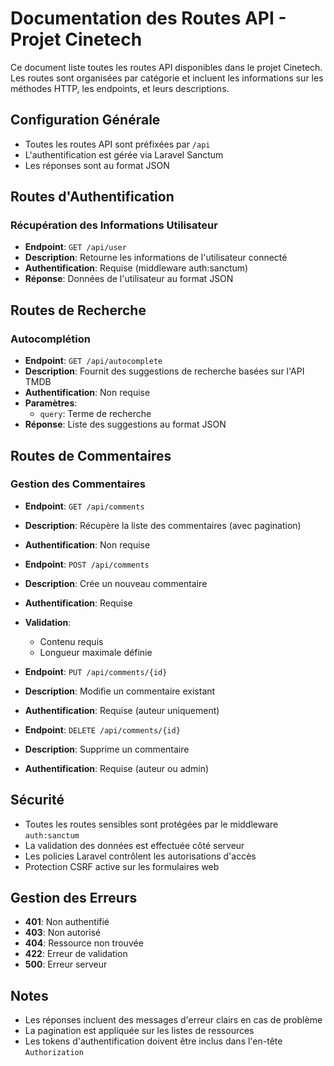 # Documentation des Routes API - Projet Cinetech

Ce document liste toutes les routes API disponibles dans le projet Cinetech. Les routes sont organisées par catégorie et incluent les informations sur les méthodes HTTP, les endpoints, et leurs descriptions.

## Configuration Générale

- Toutes les routes API sont préfixées par `/api`
- L'authentification est gérée via Laravel Sanctum
- Les réponses sont au format JSON

## Routes d'Authentification

### Récupération des Informations Utilisateur
- **Endpoint**: `GET /api/user`
- **Description**: Retourne les informations de l'utilisateur connecté
- **Authentification**: Requise (middleware auth:sanctum)
- **Réponse**: Données de l'utilisateur au format JSON

## Routes de Recherche

### Autocomplétion
- **Endpoint**: `GET /api/autocomplete`
- **Description**: Fournit des suggestions de recherche basées sur l'API TMDB
- **Authentification**: Non requise
- **Paramètres**: 
  - `query`: Terme de recherche
- **Réponse**: Liste des suggestions au format JSON

## Routes de Commentaires

### Gestion des Commentaires
- **Endpoint**: `GET /api/comments`
- **Description**: Récupère la liste des commentaires (avec pagination)
- **Authentification**: Non requise

- **Endpoint**: `POST /api/comments`
- **Description**: Crée un nouveau commentaire
- **Authentification**: Requise
- **Validation**:
  - Contenu requis
  - Longueur maximale définie

- **Endpoint**: `PUT /api/comments/{id}`
- **Description**: Modifie un commentaire existant
- **Authentification**: Requise (auteur uniquement)

- **Endpoint**: `DELETE /api/comments/{id}`
- **Description**: Supprime un commentaire
- **Authentification**: Requise (auteur ou admin)

## Sécurité

- Toutes les routes sensibles sont protégées par le middleware `auth:sanctum`
- La validation des données est effectuée côté serveur
- Les policies Laravel contrôlent les autorisations d'accès
- Protection CSRF active sur les formulaires web

## Gestion des Erreurs

- **401**: Non authentifié
- **403**: Non autorisé
- **404**: Ressource non trouvée
- **422**: Erreur de validation
- **500**: Erreur serveur

## Notes

- Les réponses incluent des messages d'erreur clairs en cas de problème
- La pagination est appliquée sur les listes de ressources
- Les tokens d'authentification doivent être inclus dans l'en-tête `Authorization`